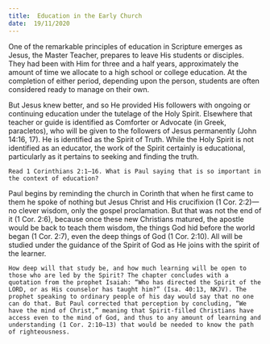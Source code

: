 ```yaml
---
title:  Education in the Early Church
date:  19/11/2020
---
```


One of the remarkable principles of education in Scripture emerges as Jesus, the Master Teacher, prepares to leave His students or disciples. They had been with Him for three and a half years, approximately the amount of time we allocate to a high school or college education. At the completion of either period, depending upon the person, students are often considered ready to manage on their own.

But Jesus knew better, and so He provided His followers with ongoing or continuing education under the tutelage of the Holy Spirit. Elsewhere that teacher or guide is identified as Comforter or Advocate (in Greek, paracletos), who will be given to the followers of Jesus permanently (John 14:16, 17). He is identified as the Spirit of Truth. While the Holy Spirit is not identified as an educator, the work of the Spirit certainly is educational, particularly as it pertains to seeking and finding the truth.

`Read 1 Corinthians 2:1–16. What is Paul saying that is so important in the context of education?`

Paul begins by reminding the church in Corinth that when he first came to them he spoke of nothing but Jesus Christ and His crucifixion (1 Cor. 2:2)—no clever wisdom, only the gospel proclamation. But that was not the end of it (1 Cor. 2:6), because once these new Christians matured, the apostle would be back to teach them wisdom, the things God hid before the world began (1 Cor. 2:7), even the deep things of God (1 Cor. 2:10). All will be studied under the guidance of the Spirit of God as He joins with the spirit of the learner.

`How deep will that study be, and how much learning will be open to those who are led by the Spirit? The chapter concludes with a quotation from the prophet Isaiah: “Who has directed the Spirit of the LORD, or as His counselor has taught him?” (Isa. 40:13, NKJV). The prophet speaking to ordinary people of his day would say that no one can do that. But Paul corrected that perception by concluding, “We have the mind of Christ,” meaning that Spirit-filled Christians have access even to the mind of God, and thus to any amount of learning and understanding (1 Cor. 2:10–13) that would be needed to know the path of righteousness.`